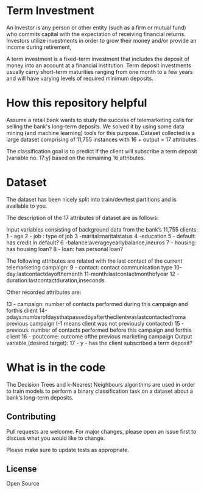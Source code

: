 # Term Investment 

An investor is any person or other entity (such as a firm or mutual fund) who commits capital with the expectation of receiving financial returns. Investors utilize investments in order to grow their money and/or provide an income during retirement,

A term investment is a fixed-term investment that includes the deposit of money into an account at a financial institution. Term deposit investments usually carry short-term maturities ranging from one month to a few years and will have varying levels of required minimum deposits.

# How this repository helpful
Assume a retail bank wants to study the success of telemarketing calls for selling the bank's long-term
deposits. We solved it by using some data mining (and machine learning) tools for this
purpose. Dataset collected is a large dataset comprising of 11,755 instances with 16 +
output = 17 attributes. 

The classification goal is to predict if the client will subscribe a term deposit (variable no. 17:y) based on the remaining 16 attributes.

# Dataset 
The dataset has been nicely split into train/dev/test partitions and is available to you. 

The description of the 17 attributes of dataset are as follows:

Input variables consisting of background data from the bank’s 11,755 clients:
1 - age
2 - job : type of job
3 -marital:maritalstatus
4 -education
5 - default: has credit in default?
6 -balance:averageyearlybalance,ineuros
7 - housing: has housing loan?
8 - loan: has personal loan?

The following attributes are related with the last contact of the current telemarketing campaign:
9 - contact: contact communication type
10-day:lastcontactdayofthemonth
11-month:lastcontactmonthofyear
12 -duration:lastcontactduration,inseconds


Other recorded attributes are:

13 - campaign: number of contacts performed during this campaign and forthis client
14-pdays:numberofdaysthatpassedbyaftertheclientwaslastcontactedfroma
previous campaign (-1 means client was not previously contacted)
15 - previous: number of contacts performed before this campaign and forthis client
16 - poutcome: outcome ofthe previous marketing campaign
Output variable (desired target):
17 - y - has the client subscribed a term deposit?

# What is in the code

The Decision Trees and k-Nearest Neighbours algorithms are used in order to train models to  perform a binary classification task on a dataset about a bank’s long-term deposits.

## Contributing
Pull requests are welcome. For major changes, please open an issue first to discuss what you would like to change.

Please make sure to update tests as appropriate.

## License
Open Source
